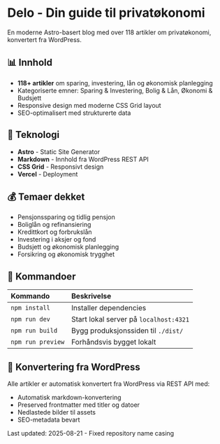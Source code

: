 # Delo - Din guide til privatøkonomi

En moderne Astro-basert blog med over 118 artikler om privatøkonomi, konvertert fra WordPress.

## 📊 Innhold
- **118+ artikler** om sparing, investering, lån og økonomisk planlegging
- Kategoriserte emner: Sparing & Investering, Bolig & Lån, Økonomi & Budsjett
- Responsive design med moderne CSS Grid layout
- SEO-optimalisert med strukturerte data

## 🚀 Teknologi
- **Astro** - Static Site Generator
- **Markdown** - Innhold fra WordPress REST API
- **CSS Grid** - Responsivt design
- **Vercel** - Deployment

## 💰 Temaer dekket
- Pensjonssparing og tidlig pensjon
- Boliglån og refinansiering  
- Kredittkort og forbrukslån
- Investering i aksjer og fond
- Budsjett og økonomisk planlegging
- Forsikring og økonomisk trygghet

## 🧞 Kommandoer

| Kommando | Beskrivelse |
| :------- | :---------- |
| `npm install` | Installer dependencies |
| `npm run dev` | Start lokal server på `localhost:4321` |
| `npm run build` | Bygg produksjonssiden til `./dist/` |
| `npm run preview` | Forhåndsvis bygget lokalt |

## 🔄 Konvertering fra WordPress
Alle artikler er automatisk konvertert fra WordPress via REST API med:
- Automatisk markdown-konvertering
- Preserved frontmatter med titler og datoer
- Nedlastede bilder til assets
- SEO-metadata bevart

Last updated: 2025-08-21 - Fixed repository name casing